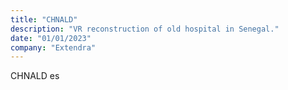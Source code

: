 ```yaml
---
title: "CHNALD"
description: "VR reconstruction of old hospital in Senegal."
date: "01/01/2023"
company: "Extendra"
---
```

CHNALD es